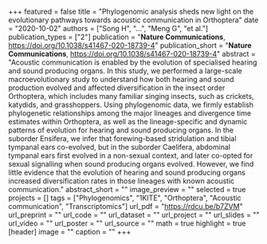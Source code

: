 +++
featured = false
title = "Phylogenomic analysis sheds new light on the evolutionary pathways towards acoustic communication in Orthoptera"
date = "2020-10-02"
authors = ["Song H", "...", "Meng G", "et al."]
publication_types = ["2"]
publication = "**Nature Communications**, https://doi.org/10.1038/s41467-020-18739-4"
publication_short = "**Nature Communications**, https://doi.org/10.1038/s41467-020-18739-4"
abstract = "Acoustic communication is enabled by the evolution of specialised hearing and sound producing organs. In this study, we performed a large-scale macroevolutionary study to understand how both hearing and sound production evolved and affected diversification in the insect order Orthoptera, which includes many familiar singing insects, such as crickets, katydids, and grasshoppers. Using phylogenomic data, we firmly establish phylogenetic relationships among the major lineages and divergence time estimates within Orthoptera, as well as the lineage-specific and dynamic patterns of evolution for hearing and sound producing organs. In the suborder Ensifera, we infer that forewing-based stridulation and tibial tympanal ears co-evolved, but in the suborder Caelifera, abdominal tympanal ears first evolved in a non-sexual context, and later co-opted for sexual signalling when sound producing organs evolved. However, we find little evidence that the evolution of hearing and sound producing organs increased diversification rates in those lineages with known acoustic communication."
abstract_short = ""
image_preview = ""
selected = true
projects = []
tags = ["Phylogenomics", "1KITE", "Orthoptera", "Acoustic communication", "Transcriptomics"]
url_pdf = "https://rdcu.be/b7ZVM"
url_preprint = ""
url_code = ""
url_dataset = ""
url_project = ""
url_slides = ""
url_video = ""
url_poster = ""
url_source = ""
math = true
highlight = true
[header]
image = ""
caption = ""
+++
